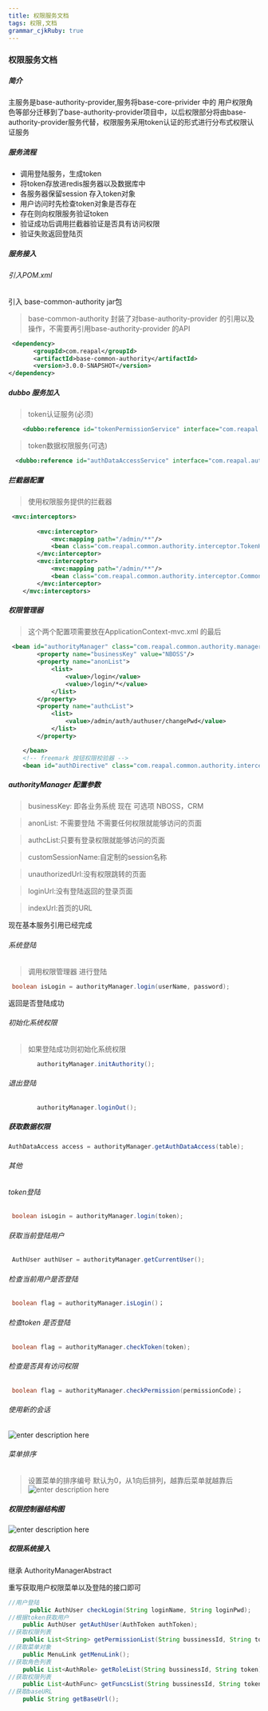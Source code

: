 ```yaml
---
title: 权限服务文档
tags: 权限,文档
grammar_cjkRuby: true
---
```



### 权限服务文档
##### 简介
主服务是base-authority-provider,服务将base-core-privider 中的 用户权限角色等部分迁移到了base-authority-provider项目中，以后权限部分将由base-authority-provider服务代替，权限服务采用token认证的形式进行分布式权限认证服务
##### 服务流程
* 调用登陆服务，生成token
* 将token存放进redis服务器以及数据库中
* 各服务器保留session 存入token对象
* 用户访问时先检查token对象是否存在
* 存在则向权限服务验证token
* 验证成功后调用拦截器验证是否具有访问权限
* 验证失败返回登陆页

##### 服务接入
###### 引入POM.xml
引入 base-common-authority jar包
>  base-common-authority 封装了对base-authority-provider 的引用以及操作，不需要再引用base-authority-provider 的API
``` xml
 <dependency>
       <groupId>com.reapal</groupId>
       <artifactId>base-common-authority</artifactId>
       <version>3.0.0-SNAPSHOT</version>
</dependency>
```
##### dubbo 服务加入

>token认证服务(必须)
``` xml
    <dubbo:reference id="tokenPermissionService" interface="com.reapal.authority.service.TokenPermissionService" retries="0" version="2.0.0"  timeout="60000" check="false"/>
```
>token数据权限服务(可选)
``` xml
  <dubbo:reference id="authDataAccessService" interface="com.reapal.authority.service.AuthDataAccessService" timeout="60000"   version="2.0.0" check="false"/>
```

##### 拦截器配置
>使用权限服务提供的拦截器
``` xml
 <mvc:interceptors>
   
        <mvc:interceptor>
            <mvc:mapping path="/admin/**"/>
            <bean class="com.reapal.common.authority.interceptor.TokenHandlerInterceptor"/>
        </mvc:interceptor>
        <mvc:interceptor>
            <mvc:mapping path="/admin/**"/>
            <bean class="com.reapal.common.authority.interceptor.CommonInterceptor"/>
        </mvc:interceptor>
    </mvc:interceptors>
```






##### 权限管理器
>这个两个配置项需要放在ApplicationContext-mvc.xml 的最后
``` xml
 <bean id="authorityManager" class="com.reapal.common.authority.manager.impl.BaseAuthorityManager">
        <property name="businessKey" value="NBOSS"/>
        <property name="anonList">
            <list>
                <value>/login</value>
                <value>/login/*</value>
            </list>
        </property>
        <property name="authcList">
            <list>
                <value>/admin/auth/authuser/changePwd</value>
            </list>
        </property>

    </bean>
	<!-- freemark 按钮权限校验器 -->
    <bean id="authDirective" class="com.reapal.common.authority.interceptor.AuthVerifyDirective"/>
```

##### authorityManager 配置参数
>businessKey: 即各业务系统 现在 可选项 NBOSS，CRM

>anonList: 不需要登陆 不需要任何权限就能够访问的页面

>authcList:只要有登录权限就能够访问的页面

>customSessionName:自定制的session名称

>unauthorizedUrl:没有权限跳转的页面

>loginUrl:没有登陆返回的登录页面

>indexUrl:首页的URL

现在基本服务引用已经完成

###### 系统登陆
>调用权限管理器 进行登陆
``` java
 boolean isLogin = authorityManager.login(userName, password);
```
返回是否登陆成功
###### 初始化系统权限
>如果登陆成功则初始化系统权限
``` java
        authorityManager.initAuthority();
```
###### 退出登陆

 ``` java
         authorityManager.loginOut();
```

##### 获取数据权限
``` java
AuthDataAccess access = authorityManager.getAuthDataAccess(table);
```

###### 其他
###### token登陆
``` java
 boolean isLogin = authorityManager.login(token);
 ```
 
 ###### 获取当前登陆用户
``` java
 AuthUser authUser = authorityManager.getCurrentUser();
 ```
 
###### 检查当前用户是否登陆
``` java
 boolean flag = authorityManager.isLogin()；
 ```
 
 ###### 检查token 是否登陆
``` java
 boolean flag = authorityManager.checkToken(token);
 ```
 
  ###### 检查是否具有访问权限
``` java
 boolean flag = authorityManager.checkPermission(permissionCode)；
 ```
 
 
###### 使用新的会话
 ![enter description here][1]


###### 菜单排序
>设置菜单的排序编号
>默认为0，从1向后排列，越靠后菜单就越靠后
![enter description here][3]


##### 权限控制器结构图
![enter description here][2]

##### 权限系统接入
继承 AuthorityManagerAbstract

重写获取用户权限菜单以及登陆的接口即可

``` java
//用户登陆
      public AuthUser checkLogin(String loginName, String loginPwd);
//根据token获取用户
    public AuthUser getAuthUser(AuthToken authToken);
//获取权限列表
    public List<String> getPermissionList(String bussinessId, String token);
//获取菜单对象
    public MenuLink getMenuLink();
//获取角色列表
    public List<AuthRole> getRoleList(String bussinessId, String token);
//获取权限列表
    public List<AuthFunc> getFuncsList(String bussinessId, String token);
//获取baseURL
    public String getBaseUrl();
```

  [1]: ./images/1508667458044.jpg
  [2]: ./images/1508668263082.jpg
  [3]: ./images/1508667568238.jpg